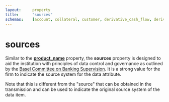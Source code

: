 ```yaml
---
layout:		property
title:		"sources"
schemas:	[account, collateral, customer, derivative_cash_flow, derivative, loan_transaction, loan, security]
---
```


# sources
Similar to the [**product_name**][product_name] property, the **sources** property is designed to aid the institution with principles of data control and governance as outlined by the [Basel Committee on Banking Supervision][bcbs239]. It is a strong value for the firm to indicate the source system for the data attribute.

Note that this is different from the "source" that can be obtained in the transmission and can be used to indicate the original source system of the data item.

[product_name]: https://github.com/suadelabs/fire/blob/master/documentation/product_name.md
[bcbs239]: http://www.bis.org/publ/bcbs239.pdf
